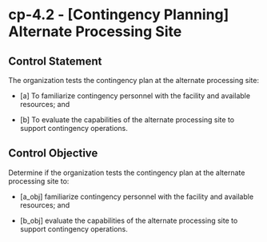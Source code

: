 # cp-4.2 - \[Contingency Planning\] Alternate Processing Site

## Control Statement

The organization tests the contingency plan at the alternate processing site:

- \[a\] To familiarize contingency personnel with the facility and available resources; and

- \[b\] To evaluate the capabilities of the alternate processing site to support contingency operations.

## Control Objective

Determine if the organization tests the contingency plan at the alternate processing site to:

- \[a_obj\] familiarize contingency personnel with the facility and available resources; and

- \[b_obj\] evaluate the capabilities of the alternate processing site to support contingency operations.
